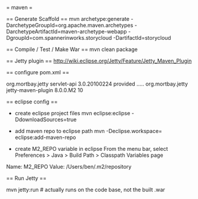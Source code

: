 = maven =

== Generate Scaffold ==
mvn archetype:generate -DarchetypeGroupId=org.apache.maven.archetypes -DarchetypeArtifactId=maven-archetype-webapp -DgroupId=com.spannerinworks.storycloud -DartifactId=storycloud

== Compile / Test / Make War ==
mvn clean package

== Jetty plugin ==
http://wiki.eclipse.org/Jetty/Feature/Jetty_Maven_Plugin

== configure pom.xml ==

<dependency>
  <groupId>org.mortbay.jetty</groupId>
  <artifactId>servlet-api</artifactId>
  <version>3.0.20100224</version>
  <scope>provided</scope>
</dependency> 

<build>
  .....
  <plugins>
    <plugin>
      <groupId>org.mortbay.jetty</groupId>
      <artifactId>jetty-maven-plugin</artifactId>
      <version>8.0.0.M2</version>
      <configuration>
        <scanIntervalSeconds>10</scanIntervalSeconds>
      </configuration>
    </plugin>

== eclipse config ==
 * create eclipse project files
 mvn eclipse:eclipse -DdownloadSources=true


* add maven repo to eclipse path
 mvn -Declipse.workspace=<path-to-eclipse-workspace> eclipse:add-maven-repo

* create M2_REPO variable in eclipse
 From the menu bar, select Preferences > Java > Build Path > Classpath Variables page

 Name: M2_REPO
 Value: /Users/ben/.m2/repository

== Run Jetty ==

mvn jetty:run # actually runs on the code base, not the built .war


